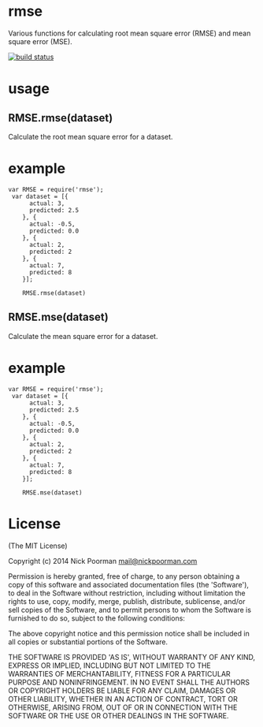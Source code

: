 # rmse

Various functions for calculating root mean square error (RMSE) and mean square error (MSE).

[![build status](https://secure.travis-ci.org/nickpoorman/rmse.png)](http://travis-ci.org/nickpoorman/rmse)

# usage
## RMSE.rmse(dataset)

Calculate the root mean square error for a dataset.

# example

```
var RMSE = require('rmse');
 var dataset = [{
      actual: 3,
      predicted: 2.5
    }, {
      actual: -0.5,
      predicted: 0.0
    }, {
      actual: 2,
      predicted: 2
    }, {
      actual: 7,
      predicted: 8
    }];

    RMSE.rmse(dataset)
```


## RMSE.mse(dataset)

Calculate the mean square error for a dataset.

# example

```
var RMSE = require('rmse');
 var dataset = [{
      actual: 3,
      predicted: 2.5
    }, {
      actual: -0.5,
      predicted: 0.0
    }, {
      actual: 2,
      predicted: 2
    }, {
      actual: 7,
      predicted: 8
    }];

    RMSE.mse(dataset)
```


# License

(The MIT License)

Copyright (c) 2014 Nick Poorman <mail@nickpoorman.com>

Permission is hereby granted, free of charge, to any person obtaining a copy of this software and associated documentation files (the 'Software'), to deal in the Software without restriction, including without limitation the rights to use, copy, modify, merge, publish, distribute, sublicense, and/or sell copies of the Software, and to permit persons to whom the Software is furnished to do so, subject to the following conditions:

The above copyright notice and this permission notice shall be included in all copies or substantial portions of the Software.

THE SOFTWARE IS PROVIDED 'AS IS', WITHOUT WARRANTY OF ANY KIND, EXPRESS OR IMPLIED, INCLUDING BUT NOT LIMITED TO THE WARRANTIES OF MERCHANTABILITY, FITNESS FOR A PARTICULAR PURPOSE AND NONINFRINGEMENT. IN NO EVENT SHALL THE AUTHORS OR COPYRIGHT HOLDERS BE LIABLE FOR ANY CLAIM, DAMAGES OR OTHER LIABILITY, WHETHER IN AN ACTION OF CONTRACT, TORT OR OTHERWISE, ARISING FROM, OUT OF OR IN CONNECTION WITH THE SOFTWARE OR THE USE OR OTHER DEALINGS IN THE SOFTWARE.
